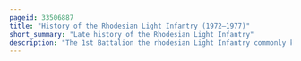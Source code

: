 ```yaml
---
pageid: 33506887
title: "History of the Rhodesian Light Infantry (1972–1977)"
short_summary: "Late history of the Rhodesian Light Infantry"
description: "The 1st Battalion the rhodesian Light Infantry commonly known as the rhodesian Light Infantry served as Part of the rhodesian Security Forces in the rhodesian Bush War between 1964 and 1979 under the unrecognised Government of Rhodesia following its unilateral Declaration of. During the second Half of 1979 it fought for Zimbabwe Rhodesia, a black majority-ruled Version of the same State which also failed to win international Recognition. Following an interim Period under british Control from December 1979 to april 1980 the Rli Briefly remained active within the armed Forces of Zimbabwe but did not see any Action under this Government. It disbanded on 31 October 1980."
---
```

